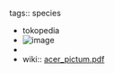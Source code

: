 tags:: species

- tokopedia
- ![image](https://ipfs.io/ipfs/Qma4AqHumuwRAnH5b9QREXViroFVZL19oUYZC5MZMyoq3T)
-
- wiki:: [acer_pictum.pdf](https://peach-geographical-bat-397.mypinata.cloud/ipfs/QmWmurkVcVUxcmm5iaD4MqZ3o9qiQPoqktFQggqGEiHjsS)